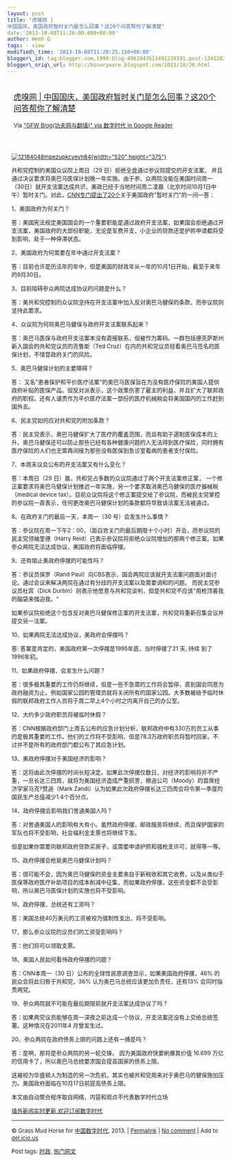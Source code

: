```yaml
--- 
layout: post 
title: "虎嗅网 |
中国国庆，美国政府暂时关门是怎么回事？这20个问答帮你了解清楚" 
date:'2013-10-08T11:26:00.000+08:00' 
author: Wenh Q
tags: - view
modified\_time: '2013-10-08T11:28:25.150+08:00' 
blogger\_id: tag:blogger.com,1999:blog-4961947611491238191.post-1341282209539810357
blogger\_orig\_url: http://binaryware.blogspot.com/2013/10/20.html
---
```

<div style="margin: 10px; padding: 5px;">

<div style="font-size: 18px;">

[虎嗅网 |
中国国庆，美国政府暂时关门是怎么回事？这20个问答帮你了解清楚](http://feedproxy.google.com/~r/chinagfwblog/~3/wmYEzQ-eZrA/)

</div>

<div style="font-size: 13px;">

Via ["GFW Blog(功夫网与翻墙)" via 数字时代 in Google
Reader](https://www.blogger.com/blogger.g?blogID=4961947611491238191&pli=1)

</div>

</div>

<div style="font-size: 13px; padding: 15px 0 10px 10px;">

[![12184048mpezupkcyevh84](http://chinadigitaltimes.net/chinese/files/2013/10/12184048mpezupkcyevh84.png){width="520"
height="375"}](http://chinadigitaltimes.net/chinese/files/2013/10/12184048mpezupkcyevh84.png)

共和党控制的美国众议院上周日（29 日）拒绝全盘通过参议院提交的开支法案，
并且通过决议要求将奥巴马医保计划晚一年实施。由于参、众两院没能在美国时间周一（30日）就开支法案达成共识，美政已经于当地时间周二凌晨（北京时间10月1日中午）暂时关门。对此，[CNN专门提出了20个](http://edition.cnn.com/2013/09/30/politics/government-shutdown-up-to-speed/)关于美国政府"暂时关门"的一问一答：

1、美国政府为何关门？

答：美国宪法规定美国国会的一个重要职能是通过政府开支法案，如果国会拒绝通过开支法案，美国政府的大部份职能，无论是军费开支，小企业的贷款还是护照申请都将受到影响，处于一种停滞状态。

2、美国政府为何需要在年中通过开支法案？

答：目前也许是历法年的年中，但是美国的财政年从一年的10月1日开始，截至于来年的9月30日。

3、目前阻碍参众两院达成协议的问题是什么？

答：美共和党控制的众议院坚持在开支法案中加入反对奥巴马健保的条款，而参议院则坚持此要求。

4、众议院为何将奥巴马健保与政府开支法案联系起来？

答：奥巴马医保与政府开支法案本没有直接联系，但被作为筹码。一群包括德克萨斯州新入国会的共和党议员的克鲁斯（Ted
Cruz）在内的共和党议员轻看奥巴马签名的医保计划，不惜冒政府关门的风险。

5、奥巴马健保计划的主要障碍？

答：
又名"患者保护和平价医疗法案"的奥巴马医保旨在为没有医疗保险的美国人提供政府补贴的医保产品。但反对派表示，这个政策伤害了雇主的利益，并且扩大了联邦政府的职权。还有人谴责作为平价医疗法案一部份的医疗机械税会将美国国内的工作赶到国外去。

6、民主党如何应对共和党的附加条款？

答：民主党表示，奥巴马健保扩大了医疗的覆盖范围，而且有助于遏制医保成本的上升。奥巴马健保还可以防止那些已经有各种健康问题的人无法得到医疗保险，同时拥有医疗保险的人们也无需再间接为那些没有医保到急诊室看病的患者支付保险。

7、本周末议会公布的开支法案又有什么变化？

答：本周日（29 日）晨，共和党占多数的众议院通过了两个开支法案修正案，
一个修正案要求将奥巴马健保计划推迟一年实施，另一个要求取消奥巴马健保的医疗器械税（medical
device
tax）。目前众议院将这个修正案提交给了参议院，而被民主党掌控的参议院一直表示，任何更改奥巴马健保计划的条款都将导致该法案无法被通过。

8、在政府关门的最后一天，本周一（30 号）会发生什么事情？

答：参议院在周一下午2：00，（距白宫关门的最后期限十个小时）开会，而参议院的民主党领袖里德（Harry
Reid）已表示参议院将拒绝众议院增加的那两个修正案。如果参众两院无法达成协议，美国政府将面临停摆。

9、还有阻止美政府停摆的可能性吗？

答：参议员保罗（Rand
Paul）向CBS表示，国会两院应该就开支法案问题面对面讨论。通过会议来解决两院在通过有分歧的开支法案以及需要调和的问题。
而民主党参议员杜宾（Dick
Durbin）则表示他愿意与共和党谈判，但是共和党不应该"用枪顶着我的脑袋来强迫我。"

如果参议院拒绝这个包含反对奥巴马健保修正案的开支法案，共和党将重新召集会议并提交另一法案。

10、如果两院无法达成协议，美政府会停摆吗？

答: 答案是肯定的，美国政府第一次停摆是1995年底，当时停摆了21 天, 持续
到了 1996年初。

11、如果政府停摆，会发生什么问题？

答：很多极其重要的工作仍将继续，但是一些不急需的工作将会暂停，直到国会同意为政府融资为止。例如国家公园的管理员就将关闭所有的国家公园。大多数被给予临时休假的联邦政府工作人员将于周二早上4个小时之内离开自己的办公室。

12、大约多少政府职员将被临时休假？

答：CNN根据政府部门上周五公布的应急计划分析，联邦政府中有330万的员工从事的是极其重要的工作，他们的工作将不受影响，但是78.3万政府职员将暂时回家。不过并不是所有的政府部门都公布了其应急计划。

13、美政府停摆对于美国经济的影响？

答：这将由此次停摆的时间长短决定。如果此次停摆仅数日，对经济的影响将并不严重，一旦长达三四周，就将为美国经济造成严重损害，穆迪公司（Moody）的首席经济学家马克?赞迪（Mark
Zandi）认为如果此次政府停摆长达三四周会将令第一季度的国民生产总值减少1.4个百分点。

14、政府停摆会影响我们普通美国人吗？

答：对普通美国人的影响有大有小。虽然政府停摆，邮政服务将继续，而且保护国家的军队也将不受影响，社会福利金支票也将继续下发。

但是如果你需要向联邦政府贷款买房子，或需要申请护照和强枪支许可，就得等一等。

15、政府停摆会枪毙奥巴马健保计划吗？

答：很可能不会，因为奥巴马健保的资金主要来自于新税收和其它收费，以及从类似于医保等政府医疗补助项目的成本削减中征集，而如果政府停摆，这些资金都不会受影响，所以奥巴马医保计划的实施也将不受影响。

16、政府停摆，总统还有工资吗？

答：美国总统40万美元的工资被视为强制性支出，将不受影响。

17、那么参众议院的议员们的工资受影响吗？

答：他们将可以领取支票。

18、美国人民如何看待政府停摆的问题？

答：CNN本周一（30 日）公布的全球性民意调查显示，如果美国政府停摆，46%
的民众会将此归咎于共和党，36% 认为奥巴马总统应该更加负责任，还有13%
会同时指责两党。

19、参众两院就不可能在最后期限前就开支法案达成协议了吗？

答：如果两党议员能够在周一深夜之前达成一个协议，开支法案还没有上交给总统签署。这种情况在2011年4
月曾发生过。

20、参众两院在政府债务上限的问题上还有一搏是吗？

答：是啊，那将是参众两院的另一轮交锋。 因为美国政府快要刷爆其价值 16.699
万亿的信用卡了，所以奥巴马总统要求国会提高国家的债务上限。

这被视为华盛顿人为制造的另一次危机，其实也被共和党用来对于奥巴马的健保施加压力。美国政府面临在10月17日前提高债务上限。

本文由自动聚合程序取自网络，内容和观点不代表数字时代立场

[墙外新闻实时更新 欢迎订阅数字时代](http://eepurl.com/mstlf)




------------------------------------------------------------------------

© Grass Mud Horse for
[中国数字时代](http://chinadigitaltimes.net/chinese), 2013. |
[Permalink](http://chinadigitaltimes.net/chinese/2013/10/%E8%99%8E%E5%97%85%E7%BD%91-%E4%B8%AD%E5%9B%BD%E5%9B%BD%E5%BA%86%EF%BC%8C%E7%BE%8E%E5%9B%BD%E6%94%BF%E5%BA%9C%E6%9A%82%E6%97%B6%E5%85%B3%E9%97%A8%E6%98%AF%E6%80%8E%E4%B9%88%E5%9B%9E%E4%BA%8B/)
| [No
comment](http://chinadigitaltimes.net/chinese/2013/10/%E8%99%8E%E5%97%85%E7%BD%91-%E4%B8%AD%E5%9B%BD%E5%9B%BD%E5%BA%86%EF%BC%8C%E7%BE%8E%E5%9B%BD%E6%94%BF%E5%BA%9C%E6%9A%82%E6%97%B6%E5%85%B3%E9%97%A8%E6%98%AF%E6%80%8E%E4%B9%88%E5%9B%9E%E4%BA%8B/#comments)
| Add to
[del.icio.us](http://del.icio.us/post?url=http://chinadigitaltimes.net/chinese/2013/10/%E8%99%8E%E5%97%85%E7%BD%91-%E4%B8%AD%E5%9B%BD%E5%9B%BD%E5%BA%86%EF%BC%8C%E7%BE%8E%E5%9B%BD%E6%94%BF%E5%BA%9C%E6%9A%82%E6%97%B6%E5%85%B3%E9%97%A8%E6%98%AF%E6%80%8E%E4%B9%88%E5%9B%9E%E4%BA%8B/&title=%E8%99%8E%E5%97%85%E7%BD%91%20%7C%20%E4%B8%AD%E5%9B%BD%E5%9B%BD%E5%BA%86%EF%BC%8C%E7%BE%8E%E5%9B%BD%E6%94%BF%E5%BA%9C%E6%9A%82%E6%97%B6%E5%85%B3%E9%97%A8%E6%98%AF%E6%80%8E%E4%B9%88%E5%9B%9E%E4%BA%8B%EF%BC%9F%E8%BF%9920%E4%B8%AA%E9%97%AE%E7%AD%94%E5%B8%AE%E4%BD%A0%E4%BA%86%E8%A7%A3%E6%B8%85%E6%A5%9A)

Post tags:
[时政](http://chinadigitaltimes.net/chinese/tag/%E6%97%B6%E6%94%BF/?category=10466),
[热门网文](http://chinadigitaltimes.net/chinese/tag/%E7%83%AD%E9%97%A8%E7%BD%91%E6%96%87/?category=10466)

</div>
